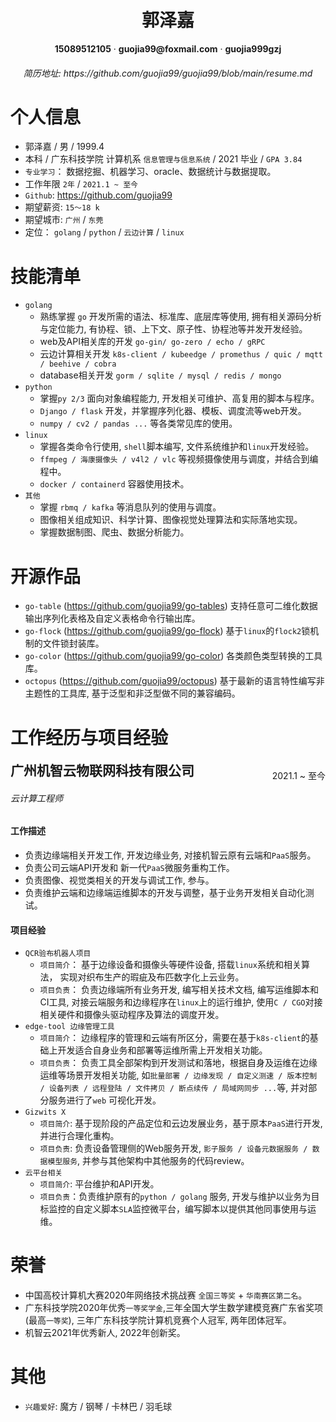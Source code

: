  <center><h1>郭泽嘉</h1></center>

<center> <b>15089512105</b> · <b>guojia99@foxmail.com</b> · <b>guojia999gzj</b> </center>

<center><h6>简历地址: https://github.com/guojia99/guojia99/blob/main/resume.md</h6></center>




# 个人信息

- 郭泽嘉 / 男 / 1999.4
- 本科 / 广东科技学院 计算机系 `信息管理与信息系统` / 2021 毕业 / `GPA 3.84`
- `专业学习`： 数据挖掘、机器学习、oracle、数据统计与数据提取。
- 工作年限 `2年` / `2021.1 ~ 至今`
- `Github`:  https://github.com/guojia99
- 期望薪资:   `15～18 k`
- 期望城市:   `广州` / `东莞`
- 定位： `golang` / `python` / `云边计算` / `linux`



# 技能清单

- `golang`  
  - 熟练掌握 `go` 开发所需的语法、标准库、底层库等使用, 拥有相关源码分析与定位能力, 有协程、锁、上下文、原子性、协程池等并发开发经验。
  - web及API相关库的开发 `go-gin/ go-zero / echo / gRPC`
  - 云边计算相关开发   `k8s-client / kubeedge / promethus / quic / mqtt / beehive / cobra` 
  - database相关开发  `gorm / sqlite / mysql / redis / mongo`
- `python`
  - 掌握`py 2/3` 面向对象编程能力, 开发相关可维护、高复用的脚本与程序。
  - `Django / flask` 开发，并掌握序列化器、模板、调度流等web开发。  
  - `numpy / cv2 / pandas ...` 等各类常见库的使用。  
- `linux`
  - 掌握各类命令行使用, `shell`脚本编写, 文件系统维护和`linux`开发经验。
  - `ffmpeg / 海康摄像头 / v4l2 / vlc` 等视频摄像使用与调度，并结合到编程中。
  - `docker / containerd` 容器使用技术。
- `其他 `
  - 掌握 `rbmq / kafka` 等消息队列的使用与调度。
  - 图像相关组成知识、科学计算、图像视觉处理算法和实际落地实现。
  - 掌握数据制图、爬虫、数据分析能力。



# 开源作品

- `go-table` (https://github.com/guojia99/go-tables) 支持任意可二维化数据输出序列化表格及自定义表格命令行输出库。
- `go-flock` (https://github.com/guojia99/go-flock) 基于`linux`的`flock2`锁机制的文件锁封装库。
- `go-color` (https://github.com/guojia99/go-color) 各类颜色类型转换的工具库。
- `octopus` (https://github.com/guojia99/octopus) 基于最新的语言特性编写非主题性的工具库, 基于泛型和非泛型做不同的兼容编码。



# 工作经历与项目经验

<h2 style="display:inline">广州机智云物联网科技有限公司</h2><p style="float:right;display:inline-block"> 2021.1 ~ 至今</p>

###### 云计算工程师

#### 工作描述

- 负责边缘端相关开发工作, 开发边缘业务, 对接机智云原有云端和`PaaS`服务。
- 负责公司云端API开发和 新一代`PaaS`微服务重构工作。
- 负责图像、视觉类相关的开发与调试工作, 参与。
- 负责维护云端和边缘端运维脚本的开发与调整，基于业务开发相关自动化测试。

#### 项目经验

- `QCR验布机器人项目`
  - `项目简介`： 基于边缘设备和摄像头等硬件设备, 搭载`linux`系统和相关算法， 实现对织布生产的瑕疵及布匹数字化上云业务。
  - `项目负责`： 负责边缘端所有业务开发, 编写相关技术文档, 编写运维脚本和CI工具, 对接云端服务和边缘程序在`linux`上的运行维护, 使用`C / CGO`对接相关硬件和摄像头驱动程序及算法的调度开发。
- `edge-tool 边缘管理工具`
  - `项目简介`： 边缘程序的管理和云端有所区分，需要在基于`k8s-client`的基础上开发适合自身业务和部署等运维所需上开发相关功能。
  - `项目负责`： 负责工具全部架构到开发测试和落地，根据自身及运维在边缘运维等场景开发相关功能, 如`批量部署 / 边缘发现 / 自定义测速 / 版本控制 / 设备列表 / 远程登陆 / 文件拷贝 / 断点续传 / 局域网同步 ...`等, 并对部分服务进行了`web` 可视化开发。
- `Gizwits X`
  - `项目简介`: 基于现阶段的产品定位和云边发展业务，基于原本`PaaS`进行开发, 并进行合理化重构。
  - `项目负责`: 负责设备管理侧的Web服务开发, `影子服务 / 设备元数据服务 / 数据模型服务`, 并参与其他架构中其他服务的代码review。
- `云平台相关`
  - `项目简介`:  平台维护和API开发。
  - `项目负责`：负责维护原有的`python / golang` 服务, 开发与维护以业务为目标监控的自定义脚本`SLA`监控微平台，编写脚本以提供其他同事使用与运维。



# 荣誉

- 中国高校计算机大赛2020年网络技术挑战赛 `全国三等奖` + `华南赛区第二名`。
- 广东科技学院2020年优秀`一等奖学金`,三年全国大学生数学建模竞赛广东省奖项(最高`一等奖`), 三年广东科技学院计算机竞赛个人冠军, 两年团体冠军。
- 机智云2021年优秀新人, 2022年创新奖。

# 其他

- `兴趣爱好`: 魔方 /  钢琴 / 卡林巴 / 羽毛球
